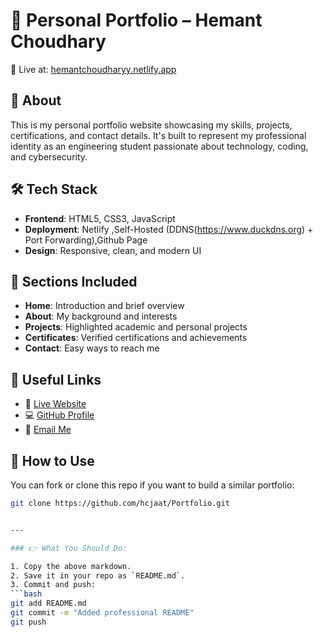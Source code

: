 # 💼 Personal Portfolio – Hemant Choudhary

🚀 Live at: [hemantchoudharyy.netlify.app](https://hemantchoudharyy.netlify.app)

## 📌 About

This is my personal portfolio website showcasing my skills, projects, certifications, and contact details. It's built to represent my professional identity as an engineering student passionate about technology, coding, and cybersecurity.

## 🛠️ Tech Stack

- **Frontend**: HTML5, CSS3, JavaScript
- **Deployment**: Netlify ,Self-Hosted (DDNS(https://www.duckdns.org) + Port Forwarding),Github Page
- **Design**: Responsive, clean, and modern UI

## 📂 Sections Included

- **Home**: Introduction and brief overview
- **About**: My background and interests
- **Projects**: Highlighted academic and personal projects
- **Certificates**: Verified certifications and achievements
- **Contact**: Easy ways to reach me

## 🔗 Useful Links

- 🔗 [Live Website](https://hemantchoudharyy.netlify.app)
- 💻 [GitHub Profile](https://github.com/hcjaat)
- 📧 [Email Me](mailto:hemant.ktp8@gmail.com)

## 📝 How to Use

You can fork or clone this repo if you want to build a similar portfolio:
```bash
git clone https://github.com/hcjaat/Portfolio.git


---

### 👉 What You Should Do:

1. Copy the above markdown.
2. Save it in your repo as `README.md`.
3. Commit and push:
```bash
git add README.md
git commit -m "Added professional README"
git push

